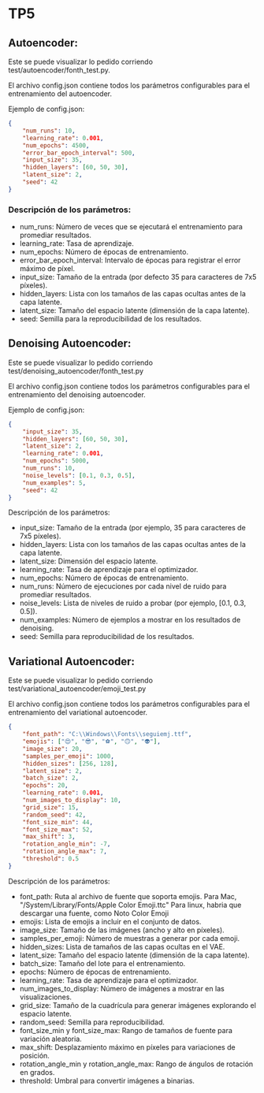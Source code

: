 # TP5
## Autoencoder:
Este se puede visualizar lo pedido corriendo test/autoencoder/fonth_test.py.

El archivo config.json contiene todos los parámetros configurables para el entrenamiento del autoencoder.

Ejemplo de config.json:
```json
{
    "num_runs": 10,
    "learning_rate": 0.001,
    "num_epochs": 4500,
    "error_bar_epoch_interval": 500,
    "input_size": 35,
    "hidden_layers": [60, 50, 30],
    "latent_size": 2,
    "seed": 42
}
```
### Descripción de los parámetros:
* num_runs: Número de veces que se ejecutará el entrenamiento para promediar resultados.
* learning_rate: Tasa de aprendizaje.
* num_epochs: Número de épocas de entrenamiento.
* error_bar_epoch_interval: Intervalo de épocas para registrar el error máximo de píxel.
* input_size: Tamaño de la entrada (por defecto 35 para caracteres de 7x5 píxeles).
* hidden_layers: Lista con los tamaños de las capas ocultas antes de la capa latente.
* latent_size: Tamaño del espacio latente (dimensión de la capa latente).
* seed: Semilla para la reproducibilidad de los resultados.
## Denoising Autoencoder:
Este se puede visualizar lo pedido corriendo test/denoising_autoencoder/fonth_test.py

El archivo config.json contiene todos los parámetros configurables para el entrenamiento del denoising autoencoder.

Ejemplo de config.json:
```json
{
    "input_size": 35,
    "hidden_layers": [60, 50, 30],
    "latent_size": 2,
    "learning_rate": 0.001,
    "num_epochs": 5000,
    "num_runs": 10,
    "noise_levels": [0.1, 0.3, 0.5],
    "num_examples": 5,
    "seed": 42
}
```
Descripción de los parámetros:
* input_size: Tamaño de la entrada (por ejemplo, 35 para caracteres de 7x5 píxeles).
* hidden_layers: Lista con los tamaños de las capas ocultas antes de la capa latente.
* latent_size: Dimensión del espacio latente.
* learning_rate: Tasa de aprendizaje para el optimizador.
* num_epochs: Número de épocas de entrenamiento.
* num_runs: Número de ejecuciones por cada nivel de ruido para promediar resultados.
* noise_levels: Lista de niveles de ruido a probar (por ejemplo, [0.1, 0.3, 0.5]).
* num_examples: Número de ejemplos a mostrar en los resultados de denoising.
* seed: Semilla para reproducibilidad de los resultados.
## Variational Autoencoder:
Este se puede visualizar lo pedido corriendo test/variational_autoencoder/emoji_test.py

El archivo config.json contiene todos los parámetros configurables para el entrenamiento del variational autoencoder.

```json
{
    "font_path": "C:\\Windows\\Fonts\\seguiemj.ttf",
    "emojis": ["😍", "😎", "⚽", "🙃", "👽"],
    "image_size": 20,
    "samples_per_emoji": 1000,
    "hidden_sizes": [256, 128],
    "latent_size": 2,
    "batch_size": 2,
    "epochs": 20,
    "learning_rate": 0.001,
    "num_images_to_display": 10,
    "grid_size": 15,
    "random_seed": 42,
    "font_size_min": 44,
    "font_size_max": 52,
    "max_shift": 3,
    "rotation_angle_min": -7,
    "rotation_angle_max": 7,
    "threshold": 0.5
}
```

Descripción de los parámetros:

* font_path: Ruta al archivo de fuente que soporta emojis. Para Mac, "/System/Library/Fonts/Apple Color Emoji.ttc"
Para linux, habria que descargar una fuente, como Noto Color Emoji
* emojis: Lista de emojis a incluir en el conjunto de datos.
* image_size: Tamaño de las imágenes (ancho y alto en píxeles).
* samples_per_emoji: Número de muestras a generar por cada emoji.
* hidden_sizes: Lista de tamaños de las capas ocultas en el VAE.
* latent_size: Tamaño del espacio latente (dimensión de la capa latente).
* batch_size: Tamaño del lote para el entrenamiento.
* epochs: Número de épocas de entrenamiento.
* learning_rate: Tasa de aprendizaje para el optimizador.
* num_images_to_display: Número de imágenes a mostrar en las visualizaciones.
* grid_size: Tamaño de la cuadrícula para generar imágenes explorando el espacio latente.
* random_seed: Semilla para reproducibilidad.
* font_size_min y font_size_max: Rango de tamaños de fuente para variación aleatoria.
* max_shift: Desplazamiento máximo en píxeles para variaciones de posición.
* rotation_angle_min y rotation_angle_max: Rango de ángulos de rotación en grados.
* threshold: Umbral para convertir imágenes a binarias.
